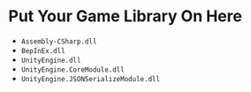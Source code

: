 # Put Your Game Library On Here
 - `Assembly-CSharp.dll`
 - `BepInEx.dll`
 - `UnityEngine.dll`
 - `UnityEngine.CoreModule.dll`
 - `UnityEngine.JSONSerializeModule.dll`